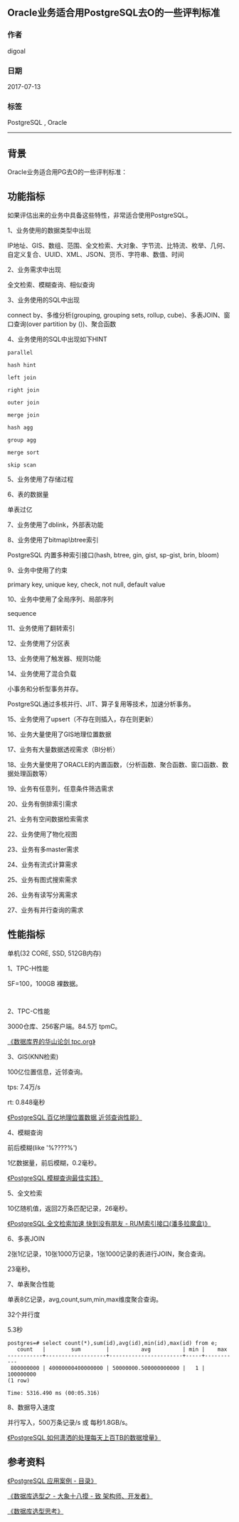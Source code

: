 ## Oracle业务适合用PostgreSQL去O的一些评判标准  
             
### 作者              
digoal             
               
### 日期               
2017-07-13           
                        
### 标签        
PostgreSQL , Oracle    
        
----        
         
## 背景     
Oracle业务适合用PG去O的一些评判标准：  
  
## 功能指标  
如果评估出来的业务中具备这些特性，非常适合使用PostgreSQL。  
  
1、业务使用的数据类型中出现  
  
IP地址、GIS、数组、范围、全文检索、大对象、字节流、比特流、枚举、几何、自定义复合、UUID、XML、JSON、货币、字符串、数值、时间  
  
2、业务需求中出现  
  
全文检索、模糊查询、相似查询  
  
3、业务使用的SQL中出现  
  
connect by、多维分析(grouping, grouping sets, rollup, cube)、多表JOIN、窗口查询(over partition by ())、聚合函数  
  
4、业务使用的SQL中出现如下HINT  
  
```
parallel   
  
hash hint  
  
left join  
  
right join  
  
outer join  
  
merge join  
  
hash agg  
  
group agg  
  
merge sort  
  
skip scan  
```
   
5、业务使用了存储过程  
  
6、表的数据量  
  
单表过亿  
  
7、业务使用了dblink，外部表功能  
  
8、业务使用了bitmap\btree索引  
  
PostgreSQL 内置多种索引接口(hash, btree, gin, gist, sp-gist, brin, bloom)    
  
9、业务中使用了约束  
  
primary key, unique key, check, not null, default value  
  
10、业务中使用了全局序列、局部序列  
  
sequence  
  
11、业务使用了翻转索引  
  
12、业务使用了分区表  
  
13、业务使用了触发器、规则功能  
  
14、业务使用了混合负载  
  
小事务和分析型事务并存。  
  
PostgreSQL通过多核并行、JIT、算子复用等技术，加速分析事务。  
  
15、业务使用了upsert（不存在则插入，存在则更新）  
  
16、业务大量使用了GIS地理位置数据  
  
17、业务有大量数据透视需求（BI分析）  
  
18、业务大量使用了ORACLE的内置函数，（分析函数、聚合函数、窗口函数、数据处理函数等）  
  
19、业务有任意列，任意条件筛选需求  
  
20、业务有倒排索引需求  
  
21、业务有空间数据检索需求  
  
22、业务使用了物化视图  
  
23、业务有多master需求  
  
24、业务有流式计算需求  
  
25、业务有图式搜索需求  
  
26、业务有读写分离需求  
  
27、业务有并行查询的需求  
  
## 性能指标  
单机(32 CORE, SSD, 512GB内存)  
  
1、TPC-H性能  
   
SF=100，100GB 裸数据。   
  
```
  
```
  
2、TPC-C性能  
  
3000仓库、256客户端。84.5万 tpmC。  
  
[《数据库界的华山论剑 tpc.org》](../201701/20170125_01.md)    
  
3、GIS(KNN检索)  
  
100亿位置信息，近邻查询。  
  
tps: 7.4万/s  
  
rt: 0.848毫秒  
  
[《PostgreSQL 百亿地理位置数据 近邻查询性能》](../201601/20160119_01.md)  
  
4、模糊查询  
  
前后模糊(like '%????%')  
  
1亿数据量，前后模糊，0.2毫秒。  
  
[《PostgreSQL 模糊查询最佳实践》](../201704/20170426_01.md)  
  
5、全文检索  
  
10亿随机值，返回2万条匹配记录，26毫秒。  
  
[《PostgreSQL 全文检索加速 快到没有朋友 - RUM索引接口(潘多拉魔盒)》](../201610/20161019_01.md)    
  
6、多表JOIN  
  
2张1亿记录，10张1000万记录，1张1000记录的表进行JOIN，聚合查询。  
  
23毫秒。  
  
7、单表聚合性能  
  
单表8亿记录，avg,count,sum,min,max维度聚合查询。  
  
32个并行度  
  
5\.3秒  
  
```  
postgres=# select count(*),sum(id),avg(id),min(id),max(id) from e;  
   count   |        sum        |          avg          | min |    max      
-----------+-------------------+-----------------------+-----+-----------  
 800000000 | 40000000400000000 | 50000000.500000000000 |   1 | 100000000  
(1 row)  
  
Time: 5316.490 ms (00:05.316)  
```  
  
8、数据导入速度  
  
并行写入，500万条记录/s 或 每秒1.8GB/s。  
  
[《PostgreSQL 如何潇洒的处理每天上百TB的数据增量》](../201603/20160320_01.md)    
  
## 参考资料  
  
[《PostgreSQL 应用案例 - 目录》](../201706/20170601_02.md)    
  
[《数据库选型之 - 大象十八摸 - 致 架构师、开发者》](../201702/20170209_01.md)    
  
[《数据库选型思考》](../201702/20170208_03.md)    
  
